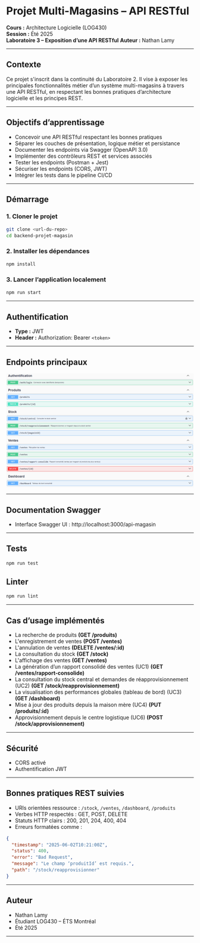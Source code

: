 # Projet Multi-Magasins – API RESTful

**Cours :** Architecture Logicielle (LOG430)  
**Session :** Été 2025  
**Laboratoire 3 – Exposition d’une API RESTful**
**Auteur :** Nathan Lamy

---

## Contexte

Ce projet s'inscrit dans la continuité du Laboratoire 2. Il vise à exposer les principales fonctionnalités métier d’un système multi-magasins à travers une API RESTful, en respectant les bonnes pratiques d’architecture logicielle et les principes REST.

---

## Objectifs d’apprentissage

- Concevoir une API RESTful respectant les bonnes pratiques  
- Séparer les couches de présentation, logique métier et persistance  
- Documenter les endpoints via Swagger (OpenAPI 3.0)  
- Implémenter des contrôleurs REST et services associés  
- Tester les endpoints (Postman + Jest)  
- Sécuriser les endpoints (CORS, JWT)  
- Intégrer les tests dans le pipeline CI/CD  

---

## Démarrage

### 1. Cloner le projet

```bash
git clone <url-du-repo>
cd backend-projet-magasin
```

### 2. Installer les dépendances

```bash
npm install
```

### 3. Lancer l’application localement

```bash
npm run start
```

---

## Authentification

- **Type :** JWT  
- **Header :** Authorization: Bearer `<token>`

---

## Endpoints principaux

![alt text](image.png)

---

## Documentation Swagger

- Interface Swagger UI : http://localhost:3000/api-magasin

---

## Tests

```bash
npm run test
```

## Linter

```bash
npm run lint
```

---

## Cas d’usage implémentés

- La recherche de produits **(GET /produits)**
- L'enregistrement de ventes **(POST /ventes)**
- L'annulation de ventes **(DELETE /ventes/:id)**
- La consultation du stock **(GET /stock)**
- L'affichage des ventes **(GET /ventes)**
- La génération d’un rapport consolidé des ventes (UC1) **(GET /ventes/rapport-consolide)**
- La consultation du stock central et demandes de réapprovisionnement (UC2) **(GET /stock/reapprovisionnement)**
- La visualisation des performances globales (tableau de bord) (UC3) **(GET /dashboard)**
- Mise à jour des produits depuis la maison mère (UC4) **(PUT /produits/:id)**
- Approvisionnement depuis le centre logistique (UC6) **(POST /stock/approvisionnement)**

---

## Sécurité

- CORS activé  
- Authentification JWT

---

## Bonnes pratiques REST suivies

- URIs orientées ressource : `/stock`, `/ventes`, `/dashboard`, `/produits`
- Verbes HTTP respectés : GET, POST, DELETE  
- Statuts HTTP clairs : 200, 201, 204, 400, 404  
- Erreurs formatées comme :

```json
{
  "timestamp": "2025-06-02T10:21:00Z",
  "status": 400,
  "error": "Bad Request",
  "message": "Le champ ‘produitId’ est requis.",
  "path": "/stock/reapprovisionner"
}
```

---

## Auteur

- Nathan Lamy  
- Étudiant LOG430 – ÉTS Montréal  
- Été 2025

---
